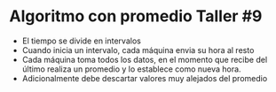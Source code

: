 # Algoritmo con promedio Taller #9

* El tiempo se divide en intervalos
* Cuando inicia un intervalo, cada máquina envia su hora al resto
* Cada máquina toma todos los datos, en el momento que recibe del último realiza un promedio y lo establece como nueva hora.
* Adicionalmente debe descartar valores muy alejados del promedio
